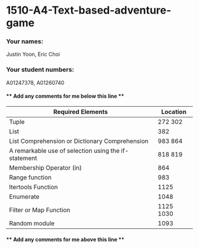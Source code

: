# 1510-A4-Text-based-adventure-game

### Your names: 
Justin Yoon, Eric Choi
### Your student numbers:
A01247378, A01260740
#### ** Add any comments for me below this line **
| Required Elements |Location  |
|-------------------|----------|
|Tuple| 272 302 |
|List| 382 |
|List Comprehension or Dictionary Comprehension| 983 864|
|A remarkable use of selection using the if-statement| 818 819 |
|Membership Operator (in)|864|
|Range function|983|
|Itertools Function|1125|
|Enumerate|1048|
|Filter or Map Function|1125 1030|
|Random module|1093|
#### ** Add any comments for me above this line **
